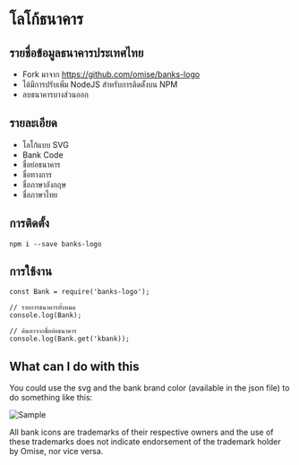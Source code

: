 # โลโก้ธนาคาร

## รายชื่อข้อมูลธนาคารประเทศไทย

- Fork มาจาก https://github.com/omise/banks-logo
- ได้มีการปรับเพิ่ม NodeJS สำหรับการติดตั้งบน NPM
- ลบธนาคารบางส่วนออก

## รายละเอียด
- โลโก้แบบ SVG
- Bank Code
- ชื่อย่อธนาคาร
- ชื่อทางการ
- ชื่อภาษาอังกฤษ
- ชื่อภาษาไทย

## การติดตั้ง
```
npm i --save banks-logo
```

## การใช้งาน
```
const Bank = require('banks-logo');

// รายการธนาคารทั้งหมด
console.log(Bank);

// ค้นหาจากชื่อย่อธนาคาร
console.log(Bank.get('kbank));
```

## What can I do with this

You could use the svg and the bank brand color (available in the json file) to do something like this:

![Sample](https://raw.githubusercontent.com/omise/banks-logo/master/th/sample.png)

All bank icons are trademarks of their respective owners and the use of these trademarks does not indicate endorsement of the trademark holder by Omise, nor vice versa.


